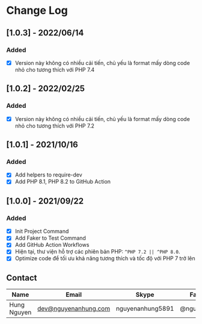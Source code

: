# Change Log

## [1.0.3] - 2022/06/14

### Added

- [x] Version này không có nhiều cải tiến, chủ yếu là format mấy dòng code nhỏ cho tương thích với PHP 7.4

## [1.0.2] - 2022/02/25

### Added

- [x] Version này không có nhiều cải tiến, chủ yếu là format mấy dòng code nhỏ cho tương thích với PHP 7.2

## [1.0.1] - 2021/10/16

### Added

- [x] Add helpers to require-dev
- [x] Add PHP 8.1, PHP 8.2 to GitHub Action

## [1.0.0] - 2021/09/22

### Added

- [x] Init Project Command
- [x] Add Faker to Test Command
- [x] Add GitHub Action Workflows
- [x] Hiện tại, thư viện hỗ trợ các phiên bản PHP: `^PHP 7.2 || ^PHP 8.0`.
- [x] Optimize code để tối ưu khả năng tương thích và tốc độ với PHP 7 trở lên

## Contact

| Name        | Email                | Skype            | Facebook      |
|-------------|----------------------|------------------|---------------|
| Hung Nguyen | dev@nguyenanhung.com | nguyenanhung5891 | @nguyenanhung |
